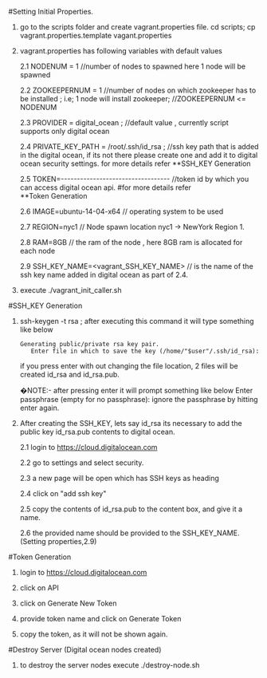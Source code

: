 #Setting Initial Properties.

1. go to the scripts folder and create vagrant.properties file.  cd scripts; cp vagrant.properties.template vagant.properties

2. vagrant.properties has following variables with default values

   2.1 NODENUM = 1 //number of nodes to spawned  here 1 node will be spawned
   
   2.2 ZOOKEEPERNUM = 1 //number of nodes on which zookeeper has to be installed ; i.e; 1 node will install zookeeper;
                        //ZOOKEEPERNUM <= NODENUM
   
   2.3 PROVIDER = digital_ocean ; //default value , currently script supports only digital ocean
   
   2.4 PRIVATE_KEY_PATH = /root/.ssh/id_rsa ; //ssh key path that is added in the digital ocean, if its not there please create one and add it to digital ocean security settings. for more details refer **SSH_KEY Generation

   2.5 TOKEN=---------------------------------- //token id by which you can access digital ocean api. #for more details refer    
      **Token Generation
   
   2.6 IMAGE=ubuntu-14-04-x64  // operating system to be used
   
   2.7 REGION=nyc1 // Node spawn location nyc1 -> NewYork Region 1.
   
   2.8 RAM=8GB // the ram of the node , here 8GB ram is allocated for each node
   
   2.9 SSH_KEY_NAME=<vagrant_SSH_KEY_NAME> // is the name of the ssh key name added in digital ocean as part of 2.4.

3. execute ./vagrant_init_caller.sh

#SSH_KEY Generation

1. ssh-keygen -t rsa ; after executing this command it will type something like below

       Generating public/private rsa key pair.
          Enter file in which to save the key (/home/"$user"/.ssh/id_rsa): 

   if you press enter with out changing the file location, 2 files will be created id_rsa and id_rsa.pub.
  
   �NOTE:- after pressing enter it will prompt something like below
   Enter passphrase (empty for no passphrase):
   ignore the passphrase by hitting enter again.



2. After creating the SSH_KEY, lets say id_rsa its necessary to add the public key id_rsa.pub contents to digital ocean.
   
   2.1 login to  https://cloud.digitalocean.com
   
   2.2 go to settings and select security. 
   
   2.3 a new page will be open which has SSH keys as heading
   
   2.4 click on "add ssh key"
   
   2.5 copy the contents of id_rsa.pub to the content box, and give it a name.
   
   2.6 the provided name should be provided to the SSH_KEY_NAME. (Setting properties,2.9)

#Token Generation
  
  1. login to  https://cloud.digitalocean.com
  
  2. click on API
  
  3. click on Generate New Token 
  
  4. provide token name and click on Generate Token
  
  5. copy the token, as it will not be shown again. 
  
#Destroy Server (Digital ocean nodes created)
  
  1. to destroy the server nodes execute ./destroy-node.sh
